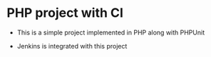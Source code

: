 # PHP project with CI
- This is a simple project implemented in PHP along with PHPUnit

- Jenkins is integrated with this project
